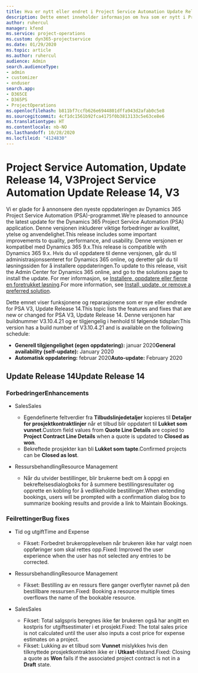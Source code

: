 ```yaml
---
title: Hva er nytt eller endret i Project Service Automation Update Release 14, V3
description: Dette emnet inneholder informasjon om hva som er nytt i Project Service Automation Update Release 14 V3.
author: ruhercul
manager: kfend
ms.service: project-operations
ms.custom: dyn365-projectservice
ms.date: 01/29/2020
ms.topic: article
ms.author: ruhercul
audience: Admin
search.audienceType:
- admin
- customizer
- enduser
search.app:
- D365CE
- D365PS
- ProjectOperations
ms.openlocfilehash: b811bf7ccfb626e6944801dffa943d2afab0c5e8
ms.sourcegitcommit: 4cf1dc1561b92fca4175f0b3813133c5e63ce8e6
ms.translationtype: HT
ms.contentlocale: nb-NO
ms.lasthandoff: 10/28/2020
ms.locfileid: "4124830"
---
```

# <a name="project-service-automation-update-release-14-v3"></a><span data-ttu-id="39c98-103">Project Service Automation, Update Release 14, V3</span><span class="sxs-lookup"><span data-stu-id="39c98-103">Project Service Automation Update Release 14, V3</span></span>
<span data-ttu-id="39c98-104">Vi er glade for å annonsere den nyeste oppdateringen av Dynamics 365 Project Service Automation (PSA)-programmet.</span><span class="sxs-lookup"><span data-stu-id="39c98-104">We’re pleased to announce the latest update for the Dynamics 365 Project Service Automation (PSA) application.</span></span> <span data-ttu-id="39c98-105">Denne versjonen inkluderer viktige forbedringer av kvalitet, ytelse og anvendelighet.</span><span class="sxs-lookup"><span data-stu-id="39c98-105">This release includes some important improvements to quality, performance, and usability.</span></span> <span data-ttu-id="39c98-106">Denne versjonen er kompatibel med Dynamics 365 9.x.</span><span class="sxs-lookup"><span data-stu-id="39c98-106">This release is compatible with Dynamics 365 9.x.</span></span> <span data-ttu-id="39c98-107">Hvis du vil oppdatere til denne versjonen, går du til administrasjonssenteret for Dynamics 365 online, og deretter går du til løsningssiden for å installere oppdateringen.</span><span class="sxs-lookup"><span data-stu-id="39c98-107">To update to this release, visit the Admin Center for Dynamics 365 online, and go to the solutions page to install the update.</span></span> <span data-ttu-id="39c98-108">For mer informasjon, se [Installere, oppdatere eller fjerne en foretrukket løsning](https://docs.microsoft.com/power-platform/admin/install-remove-preferred-solution).</span><span class="sxs-lookup"><span data-stu-id="39c98-108">For more information, see [Install, update, or remove a preferred solution](https://docs.microsoft.com/power-platform/admin/install-remove-preferred-solution).</span></span>

<span data-ttu-id="39c98-109">Dette emnet viser funksjonene og reparasjonene som er nye eller endrede for PSA V3, Update Release 14.</span><span class="sxs-lookup"><span data-stu-id="39c98-109">This topic lists the features and fixes that are new or changed for PSA V3, Update Release 14.</span></span> <span data-ttu-id="39c98-110">Denne versjonen har buildnummer V3.10.4.21 og er tilgjengelig i henhold til følgende tidsplan:</span><span class="sxs-lookup"><span data-stu-id="39c98-110">This version has a build number of V3.10.4.21 and is available on the following schedule:</span></span>

- <span data-ttu-id="39c98-111">**Generell tilgjengelighet (egen oppdatering):** januar 2020</span><span class="sxs-lookup"><span data-stu-id="39c98-111">**General availability (self-update):** January 2020</span></span>
- <span data-ttu-id="39c98-112">**Automatisk oppdatering:** februar 2020</span><span class="sxs-lookup"><span data-stu-id="39c98-112">**Auto-update:** February 2020</span></span>

## <a name="update-release-14"></a><span data-ttu-id="39c98-113">Update Release 14</span><span class="sxs-lookup"><span data-stu-id="39c98-113">Update Release 14</span></span>

### <a name="enhancements"></a><span data-ttu-id="39c98-114">Forbedringer</span><span class="sxs-lookup"><span data-stu-id="39c98-114">Enhancements</span></span>

- <span data-ttu-id="39c98-115">Sales</span><span class="sxs-lookup"><span data-stu-id="39c98-115">Sales</span></span>

     - <span data-ttu-id="39c98-116">Egendefinerte feltverdier fra **Tilbudslinjedetaljer** kopieres til **Detaljer for prosjektkontraktlinjer** når et tilbud blir oppdatert til **Lukket som vunnet**.</span><span class="sxs-lookup"><span data-stu-id="39c98-116">Custom field values from **Quote Line Details** are copied to **Project Contract Line Details** when a quote is updated to **Closed as won**.</span></span>
     - <span data-ttu-id="39c98-117">Bekreftede prosjekter kan bli **Lukket som tapte**.</span><span class="sxs-lookup"><span data-stu-id="39c98-117">Confirmed projects can be **Closed as lost**.</span></span>

- <span data-ttu-id="39c98-118">Ressursbehandling</span><span class="sxs-lookup"><span data-stu-id="39c98-118">Resource Management</span></span>

     - <span data-ttu-id="39c98-119">Når du utvider bestillinger, blir brukerne bedt om å oppgi en bekreftelsesdialogboks for å summere bestillingsresultater og opprette en kobling for å vedlikeholde bestillinger.</span><span class="sxs-lookup"><span data-stu-id="39c98-119">When extending bookings, users will be prompted with a confirmation dialog box to summarize booking results and provide a link to Maintain Bookings.</span></span>


### <a name="bug-fixes"></a><span data-ttu-id="39c98-120">Feilrettinger</span><span class="sxs-lookup"><span data-stu-id="39c98-120">Bug fixes</span></span>

- <span data-ttu-id="39c98-121">Tid og utgift</span><span class="sxs-lookup"><span data-stu-id="39c98-121">Time and Expense</span></span>

     - <span data-ttu-id="39c98-122">Fikset: Forbedret brukeropplevelsen når brukeren ikke har valgt noen oppføringer som skal rettes opp.</span><span class="sxs-lookup"><span data-stu-id="39c98-122">Fixed: Improved the user experience when the user has not selected any entries to be corrected.</span></span>

- <span data-ttu-id="39c98-123">Ressursbehandling</span><span class="sxs-lookup"><span data-stu-id="39c98-123">Resource Management</span></span>

     - <span data-ttu-id="39c98-124">Fikset: Bestilling av en ressurs flere ganger overflyter navnet på den bestillbare ressursen.</span><span class="sxs-lookup"><span data-stu-id="39c98-124">Fixed: Booking a resource multiple times overflows the name of the bookable resource.</span></span>

- <span data-ttu-id="39c98-125">Sales</span><span class="sxs-lookup"><span data-stu-id="39c98-125">Sales</span></span>

     - <span data-ttu-id="39c98-126">Fikset: Total salgspris beregnes ikke før brukeren også har angitt en kostpris for utgiftsestimater i et prosjekt.</span><span class="sxs-lookup"><span data-stu-id="39c98-126">Fixed: The total sales price is not calculated until the user also inputs a cost price for expense estimates on a project.</span></span>
     - <span data-ttu-id="39c98-127">Fikset: Lukking av et tilbud som **Vunnet** mislykkes hvis den tilknyttede prosjektkontrakten ikke er i **Utkast**-tilstand.</span><span class="sxs-lookup"><span data-stu-id="39c98-127">Fixed: Closing a quote as **Won** fails if the associated project contract is not in a **Draft** state.</span></span>

